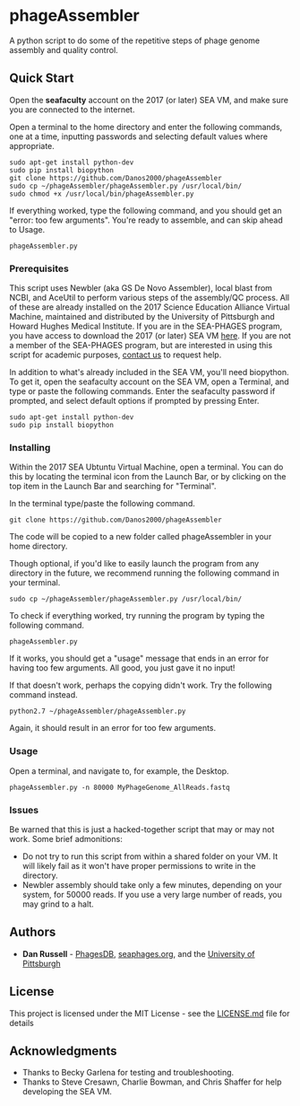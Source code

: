 # phageAssembler
A python script to do some of the repetitive steps of phage genome assembly and quality control.

## Quick Start

Open the **seafaculty** account on the 2017 (or later) SEA VM, and make sure you are connected to the internet.  

Open a terminal to the home directory and enter the following commands, one at a time, inputting passwords and selecting default values where appropriate.

```
sudo apt-get install python-dev
sudo pip install biopython
git clone https://github.com/Danos2000/phageAssembler
sudo cp ~/phageAssembler/phageAssembler.py /usr/local/bin/
sudo chmod +x /usr/local/bin/phageAssembler.py
```

If everything worked, type the following command, and you should get an "error: too few arguments".  You're ready to assemble, and can skip ahead to Usage.

```
phageAssembler.py
```

### Prerequisites

This script uses Newbler (aka GS De Novo Assembler), local blast from NCBI, and AceUtil to perform various steps of the assembly/QC process.  All of these are already installed on the 2017 Science Education Alliance Virtual Machine, maintained and distributed by the University of Pittsburgh and Howard Hughes Medical Institute.  If you are in the SEA-PHAGES program, you have access to download the 2017 (or later) SEA VM [here](http://seaphages.org/software/virtualmachine/).  If you are not a member of the SEA-PHAGES program, but are interested in using this script for academic purposes, [contact us](http://seaphages.org/contact/) to request help.

In addition to what's already included in the SEA VM, you'll need biopython.  To get it, open the seafaculty account on the SEA VM, open a Terminal, and type or paste the following commands.  Enter the seafaculty password if prompted, and select default options if prompted by pressing Enter.

```
sudo apt-get install python-dev
sudo pip install biopython
```

### Installing

Within the 2017 SEA Ubtuntu Virtual Machine, open a terminal.  You can do this by locating the terminal icon from the Launch Bar, or by clicking on the top item in the Launch Bar and searching for "Terminal".

In the terminal type/paste the following command.

```
git clone https://github.com/Danos2000/phageAssembler
```

The code will be copied to a new folder called phageAssembler in your home directory.

Though optional, if you'd like to easily launch the program from any directory in the future, we recommend running the following command in your terminal.

```
sudo cp ~/phageAssembler/phageAssembler.py /usr/local/bin/
```

To check if everything worked, try running the program by typing the following command.

```
phageAssembler.py
```

If it works, you should get a "usage" message that ends in an error for having too few arguments.  All good, you just gave it no input!

If that doesn't work, perhaps the copying didn't work.  Try the following command instead.

```
python2.7 ~/phageAssembler/phageAssembler.py
```

Again, it should result in an error for too few arguments.

### Usage

Open a terminal, and navigate to, for example, the Desktop.
```
phageAssembler.py -n 80000 MyPhageGenome_AllReads.fastq
```

### Issues

Be warned that this is just a hacked-together script that may or may not work.  Some brief admonitions:

* Do not try to run this script from within a shared folder on your VM.  It will likely fail as it won't have proper permissions to write in the directory.
* Newbler assembly should take only a few minutes, depending on your system, for 50000 reads.  If you use a very large number of reads, you may grind to a halt.

## Authors

* **Dan Russell** - [PhagesDB](http://phagesdb.org/), [seaphages.org](http://seaphages.org/), and the [University of Pittsburgh](http://www.biology.pitt.edu/person/daniel-russell)

## License

This project is licensed under the MIT License - see the [LICENSE.md](LICENSE.md) file for details

## Acknowledgments

* Thanks to Becky Garlena for testing and troubleshooting.
* Thanks to Steve Cresawn, Charlie Bowman, and Chris Shaffer for help developing the SEA VM.

